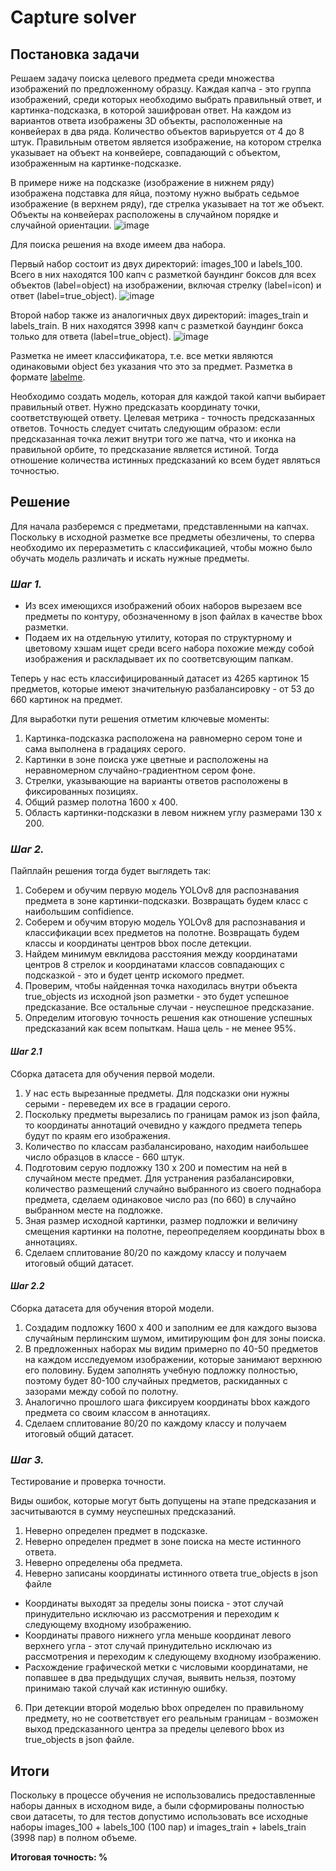 # Capture solver

## Постановка задачи
Решаем задачу поиска целевого предмета среди множества изображений по предложенному образцу.
Каждая капча - это группа изображений, среди которых необходимо выбрать правильный ответ, и картинка-подсказка, в которой зашифрован ответ. На каждом из вариантов ответа изображены 3D объекты, расположенные на конвейерах в два ряда. Количество объектов вариьруется от 4 до 8 штук. Правильным ответом является изображение, на котором стрелка указывает на объект на конвейере, совпадающий с объектом, изображенным на картинке-подсказке.

В примере ниже на подсказке (изображение в нижнем ряду) изображена подставка для яйца, поэтому нужно выбрать седьмое изображение (в верхнем ряду), где стрелка указывает на тот же объект. Объекты на конвейерах расположены в случайном порядке и случайной ориентации.
![image](https://github.com/antonshalin76/capture_solver/assets/50358174/8bfd9813-23e3-4ba0-ab9c-4340246cdc3b)

Для поиска решения на входе имеем два набора. 

Первый набор состоит из двух директорий: images_100 и labels_100. Всего в них находятся 100 капч с разметкой баундинг боксов для всех объектов (label=object) на изображении, включая стрелку (label=icon) и ответ (label=true_object).
![image](https://github.com/antonshalin76/capture_solver/assets/50358174/52e9992f-45a2-40d7-acc8-6cba340fa6a7)

Второй набор также из аналогичных двух директорий: images_train и labels_train. В них находятся 3998 капч с разметкой баундинг бокса только для ответа (label=true_object).
![image](https://github.com/antonshalin76/capture_solver/assets/50358174/c32a762a-d9b7-4cd2-b258-24699a5b2635)

Разметка не имеет классификатора, т.е. все метки являются одинаковыми object без указания что это за предмет.
Разметка в формате <a href="https://github.com/labelmeai/labelme">labelme</a>.

Необходимо создать модель, которая для каждой такой капчи выбирает правильный ответ. Нужно предсказать координату точки, соответствующей ответу. Целевая метрика - точность предсказанных ответов. Точность следует считать следующим образом: если предсказанная точка лежит внутри того же патча, что и иконка на правильной орбите, то предсказание является истиной. Тогда отношение количества истинных предсказаний ко всем будет являться точностью.

## Решение
Для начала разберемся с предметами, представленными на капчах. Поскольку в исходной разметке все предметы обезличены, то сперва необходимо их переразметить с классификацией, чтобы можно было обучать модель различать и искать нужные предметы.
### _Шаг 1._
- Из всех имеющихся изображений обоих наборов вырезаем все предметы по контуру, обозначенному в json файлах в качестве bbox разметки.
- Подаем их на отдельную утилиту, которая по структурному и цветовому хэшам ищет среди всего набора похожие между собой изображения и раскладывает их по соответсвующим папкам.

Теперь у нас есть классифицированный датасет из 4265 картинок 15 предметов, которые имеют значительную разбалансировку - от 53 до 660 картинок на предмет.

Для выработки пути решения отметим ключевые моменты:
1. Картинка-подсказка расположена на равномерно сером тоне и сама выполнена в градациях серого.
2. Картинки в зоне поиска уже цветные и расположены на неравномерном случайно-градиентном сером фоне.
3. Стрелки, указывающие на варианты ответов расположены в фиксированных позициях.
4. Общий размер полотна 1600 х 400.
5. Область картинки-подсказки в левом нижнем углу размерами 130 х 200.
   
### _Шаг 2._ 
Пайплайн решения тогда будет выглядеть так:
1. Соберем и обучим первую модель YOLOv8 для распознавания предмета в зоне картинки-подсказки. Возвращать будем класс с наибольшим confidience.
2. Соберем и обучим вторую модель YOLOv8 для распознавания и классификации всех предметов на полотне. Возвращать будем классы и координаты центров bbox после детекции.
3. Найдем минимум евклидова расстояния между координатами центров 8 стрелок и координатами классов совпадающих с подсказкой - это и будет центр искомого предмет.
4. Проверим, чтобы найденная точка находилась внутри объекта true_objects из исходной json разметки - это будет успешное предсказание. Все остальные случаи - неуспешное предсказание.
5. Определим итоговую точность решения как отношение успешных предсказаний как всем попыткам. Наша цель - не менее 95%.

#### _Шаг 2.1_
Сборка датасета для обучения первой модели.
1. У нас есть вырезанные предметы. Для подсказки они нужны серыми - переведем их все в градации серого.
2. Поскольку предметы вырезались по границам рамок из json файла, то координаты аннотаций очевидно у каждого предмета теперь будут по краям его изображения.
3. Количество по классам разбалансировано, находим наибольшее число образцов в классе - 660 штук. 
4. Подготовим серую подложку 130 х 200 и поместим на ней в случайном месте предмет. Для устранения разбалансировки, количество размещений случайно выбранного из своего поднабора предмета, сделаем одинаковое число раз (по 660) в случайно выбранном месте на подложке.
5. Зная размер исходной картинки, размер подложки и величину смещения картинки на полотне, переопределяем координаты bbox в аннотациях.
6. Сделаем сплитование 80/20 по каждому классу и получаем итоговый общий датасет.

#### _Шаг 2.2_
Сборка датасета для обучения второй модели.
1. Создадим подложку 1600 х 400 и заполним ее для каждого вызова случайным перлинским шумом, имитирующим фон для зоны поиска.
2. В предложенных наборах мы видим примерно по 40-50 предметов на каждом исследуемом изображении, которые занимают верхнюю его половину. Будем заполнять учебную подложку полностью, поэтому будет 80-100 случайных предметов, раскиданных с зазорами между собой по полотну.
3. Аналогично прошлого шага фиксируем координаты bbox каждого предмета со своим классом в аннотациях.
4. Сделаем сплитование 80/20 по каждому классу и получаем итоговый общий датасет.

### _Шаг 3._
Тестирование и проверка точности.

Виды ошибок, которые могут быть допущены на этапе предсказания и засчитываются в сумму неуспешных предсказаний.
1. Неверно определен предмет в подсказке.
2. Неверно определен предмет в зоне поиска на месте истинного ответа.
3. Неверно определены оба предмета.
4. Неверно записаны координаты истинного ответа true_objects в json файле
- Координаты выходят за пределы зоны поиска - этот случай принудительно исключаю из рассмотрения и переходим к следующему входному изображению.
- Координаты правого нижнего угла меньше координат левого верхнего угла - этот случай принудительно исключаю из рассмотрения и переходим к следующему входному изображению.
- Расхождение графической метки с числовыми координатами, не попавшее в два предыдущих случая, выявить нельзя, поэтому принимаю такой случай как истинную ошибку.
6. При детекции второй моделью bbox определен по правильному предмету, но не соответствует его реальным границам - возможен выход предсказанного центра за пределы целевого bbox из true_objects в json файле.

## Итоги
Поскольку в процессе обучения не использовались предоставленные наборы данных в исходном виде, а были сформированы полностью свои датасеты, то для тестов допустимо использовать все исходные наборы images_100 + labels_100 (100 пар) и images_train + labels_train (3998 пар) в полном объеме.

__Итоговая точность: %__
